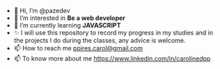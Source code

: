 - 👋 Hi, I’m @pazedev
- 👀 I’m interested in **Be a web developer**
- 🌱 I’m currently learning **JAVASCRIPT** 
- ✨ I will use this repository to record my progress in my studies and in the projects I do during the classes, any advice is welcome.
- 📫 How to reach me ppires.carol@gmail.com
- 📫 To know more about me https://www.linkedin.com/in/carolinedpp

